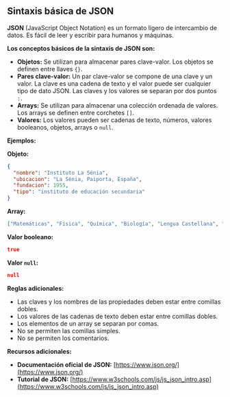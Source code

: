 ## Sintaxis básica de JSON

**JSON** (JavaScript Object Notation) es un formato ligero de intercambio de datos. Es fácil de leer y escribir para humanos y máquinas.

**Los conceptos básicos de la sintaxis de JSON son:**

* **Objetos:** Se utilizan para almacenar pares clave-valor. Los objetos se definen entre llaves `{}`.
* **Pares clave-valor:** Un par clave-valor se compone de una clave y un valor. La clave es una cadena de texto y el valor puede ser cualquier tipo de dato JSON. Las claves y los valores se separan por dos puntos `:`.
* **Arrays:** Se utilizan para almacenar una colección ordenada de valores. Los arrays se definen entre corchetes `[]`.
* **Valores:** Los valores pueden ser cadenas de texto, números, valores booleanos, objetos, arrays o `null`.

**Ejemplos:**

**Objeto:**

```json
{
  "nombre": "Instituto La Sénia",
  "ubicacion": "La Sénia, Paiporta, España",
  "fundacion": 1955,
  "tipo": "instituto de educación secundaria"
}
```

**Array:**

```json
["Matemáticas", "Física", "Química", "Biología", "Lengua Castellana", "Literatura"]
```

**Valor booleano:**

```json
true
```

**Valor `null`:**

```json
null
```

**Reglas adicionales:**

* Las claves y los nombres de las propiedades deben estar entre comillas dobles.
* Los valores de las cadenas de texto deben estar entre comillas dobles.
* Los elementos de un array se separan por comas.
* No se permiten las comillas simples.
* No se permiten los comentarios.

**Recursos adicionales:**

* **Documentación oficial de JSON:** [https://www.json.org/](https://www.json.org/)
* **Tutorial de JSON:** [https://www.w3schools.com/js/js_json_intro.asp](https://www.w3schools.com/js/js_json_intro.asp)

